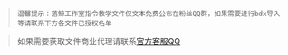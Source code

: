 >`温馨提示：落鲸工作室指令教学文件仅文本免费公布在粉丝QQ群，如果需要进行bdx导入等请联系下方各文件已授权名单`

>如果需要获取文件商业代理请联系[官方客服QQ](https://qm.qq.com/q/fsRgsW2JuU)
